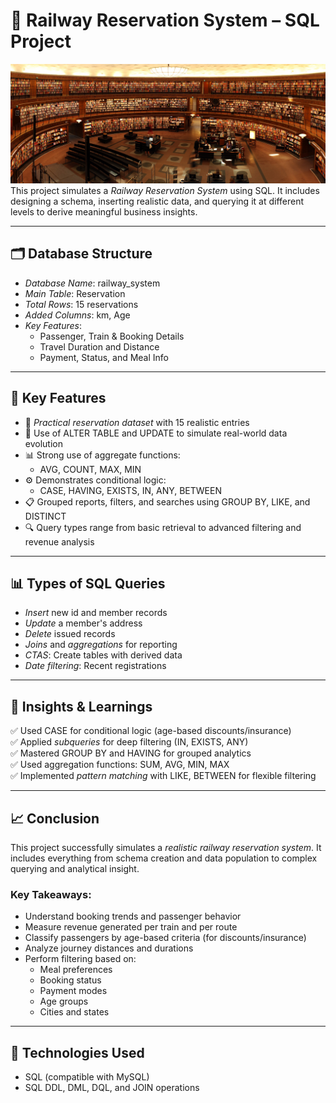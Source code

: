 # 🚆 Railway Reservation System – SQL Project
![BannerLMS](https://github.com/Sayali821/Library-Management-System/blob/676f7401cf3077dc17e00eba45667fa5890aa6a5/Images/BannerLMS.jpeg)
This project simulates a *Railway Reservation System* using SQL. It includes designing a schema, inserting realistic data, and querying it at different levels to derive meaningful business insights.

---

## 🗂️ Database Structure

- *Database Name*: railway_system
- *Main Table*: Reservation
- *Total Rows*: 15 reservations
- *Added Columns*: km, Age
- *Key Features*:
  - Passenger, Train & Booking Details
  - Travel Duration and Distance
  - Payment, Status, and Meal Info
---

## 📌 Key Features

- 🧾 *Practical reservation dataset* with 15 realistic entries
- 🔁 Use of ALTER TABLE and UPDATE to simulate real-world data evolution
- 📊 Strong use of aggregate functions:
  - AVG, COUNT, MAX, MIN
- ⚙️ Demonstrates conditional logic:
  - CASE, HAVING, EXISTS, IN, ANY, BETWEEN
- 📋 Grouped reports, filters, and searches using GROUP BY, LIKE, and DISTINCT
- 🔍 Query types range from basic retrieval to advanced filtering and revenue analysis

---
## 📊 Types of SQL Queries

- *Insert* new id and member records
- *Update* a member's address
- *Delete* issued records
- *Joins* and *aggregations* for reporting
- *CTAS*: Create tables with derived data
- *Date filtering*: Recent registrations
---

## 📌 Insights & Learnings

✅ Used CASE for conditional logic (age-based discounts/insurance)  
✅ Applied *subqueries* for deep filtering (IN, EXISTS, ANY)  
✅ Mastered GROUP BY and HAVING for grouped analytics  
✅ Used aggregation functions: SUM, AVG, MIN, MAX  
✅ Implemented *pattern matching* with LIKE, BETWEEN for flexible filtering  

---

## 📈 Conclusion

This project successfully simulates a *realistic railway reservation system*. It includes everything from schema creation and data population to complex querying and analytical insight.

### Key Takeaways:
- Understand booking trends and passenger behavior
- Measure revenue generated per train and per route
- Classify passengers by age-based criteria (for discounts/insurance)
- Analyze journey distances and durations
- Perform filtering based on:
  - Meal preferences  
  - Booking status  
  - Payment modes  
  - Age groups  
  - Cities and states  

---
## 🧰 Technologies Used

- SQL (compatible with MySQL)
- SQL DDL, DML, DQL, and JOIN operations

